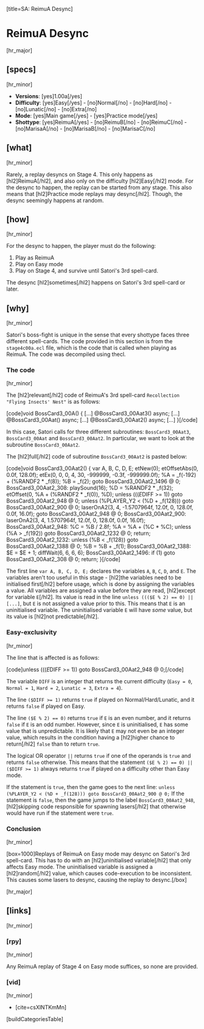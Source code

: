 [title=SA: ReimuA Desync]
# ReimuA Desync
[hr_major]

## [specs]
[hr_minor]  

* **Versions**: [yes]1.00a[/yes] 
* **Difficulty**: [yes]Easy[/yes] - [no]Normal[/no] - [no]Hard[/no] - [no]Lunatic[/no] - [no]Extra[/no]
* **Mode**: [yes]Main game[/yes] - [yes]Practice mode[/yes]
* **Shottype**: [yes]ReimuA[/yes] - [no]ReimuB[/no] - [no]ReimuC[/no] - [no]MarisaA[/no] - [no]MarisaB[/no] - [no]MarisaC[/no]

## [what]
[hr_minor]

Rarely, a replay desyncs on Stage 4. This only happens as [hl2]ReimuA[/hl2], and also only on the difficulty [hl2]Easy[/hl2] mode. For the desync to happen, the replay can be started from any stage. This also means that [hl2]Practice mode replays may desync[/hl2]. Though, the desync seemingly happens at random.

## [how]
[hr_minor]

For the desync to happen, the player must do the following:
1. Play as ReimuA
2. Play on Easy mode
3. Play on Stage 4, and survive until Satori's 3rd spell-card.

The desync [hl2]sometimes[/hl2] happens on Satori's 3rd spell-card or later.

## [why]
[hr_minor]

Satori's boss-fight is unique in the sense that every shottype faces three different spell-cards. The code provided in this section is from the ``stage4c00a.ecl`` file, which is the code that is called when playing as ReimuA. The code was decompiled using thecl.

### The code
[hr_minor]

The [hl2]relevant[/hl2] code of ReimuA's 3rd spell-card ``Recollection "Flying Insects' Nest"`` is as follows:

[code]void BossCard3_00A() {
    [...]
    @BossCard3_00Aat3() async;
    [...]
    @BossCard3_00Aat() async;
    [...]
    @BossCard3_00Aat2() async;
    [...]
}[/code]

In this case, Satori calls for three different subroutines: ``BossCard3_00Aat3``, ``BossCard3_00Aat`` and ``BossCard3_00Aat2``. In particular, we want to look at the subroutine ``BossCard3_00Aat2``.

The [hl2]full[/hl2] code of subroutine ``BossCard3_00Aat2`` is pasted below:

[code]void BossCard3_00Aat2() {
    var A, B, C, D, E;
    etNew(0);
    etOffsetAbs(0, 0.0f, 128.0f);
    etEx(0, 0, 0, 4, 30, -999999, -0.3f, -999999.0f);
    %A = _f(-192) + (%RANDF2 * _f(8));
    %B = _f(2);
    goto BossCard3_00Aat2_1496 @ 0;
BossCard3_00Aat2_308:
    playSound(16);
    %D = %RANDF2 * _f(32);
    etOffset(0, %A + (%RANDF2 * _f(0)), %D);
    unless ((($E % 2) == 0) || ($DIFF >= 1)) goto BossCard3_00Aat2_948 @ 0;
    unless (%PLAYER_Y2 < (%D + _f(128))) goto BossCard3_00Aat2_900 @ 0;
    laserOnA2(3, 4, -1.5707964f, 12.0f, 0, 128.0f, 0.0f, 16.0f);
    goto BossCard3_00Aat2_948 @ 0;
BossCard3_00Aat2_900:
    laserOnA2(3, 4, 1.5707964f, 12.0f, 0, 128.0f, 0.0f, 16.0f);
BossCard3_00Aat2_948:
    %C = %B / 2.8f;
    %A = %A + (%C * %C);
    unless (%A > _f(192)) goto BossCard3_00Aat2_1232 @ 0;
    return;
BossCard3_00Aat2_1232:
    unless (%B < _f(128)) goto BossCard3_00Aat2_1388 @ 0;
    %B = %B + _f(1);
BossCard3_00Aat2_1388:
    $E = $E + 1;
    diffWait(6, 6, 6, 6);
BossCard3_00Aat2_1496:
    if (1) goto BossCard3_00Aat2_308 @ 0;
    return;
}[/code]

The first line ``var A, B, C, D, E;`` declares the variables ``A``, ``B``, ``C``, ``D``, and ``E``. The variables aren't too useful in this stage - [hl2]the variables need to be initialised first[/hl2] before usage, which is done by assigning the variables a value. All variables are assigned a value before they are read, [hl2]except for variable ``E``[/hl2]. Its value is read in the line ``unless ((($E % 2) == 0) || [...]``, but ``E`` is not assigned a value prior to this. This means that ``E`` is an uninitialised variable. The uninitialised variable ``E`` will have *some* value, but its value is [hl2]not predictable[/hl2]. 

### Easy-exclusivity
[hr_minor]

The line that is affected is as follows:

[code]unless ((($E % 2) == 0) || ($DIFF >= 1)) goto BossCard3_00Aat2_948 @ 0;[/code]

The variable ``DIFF`` is an integer that returns the current difficulty (``Easy = 0``, ``Normal = 1``, ``Hard = 2``, ``Lunatic = 3``, ``Extra = 4``). 

The line ``($DIFF >= 1)`` returns ``true`` if played on Normal/Hard/Lunatic, and it returns ``false`` if played on Easy.

The line ``($E % 2) == 0)`` returns ``true`` if ``E`` is an even number, and it returns ``false`` if ``E`` is an odd number. However, since ``E`` is uninitialised, ``E`` has some value that is unpredictable. It is likely that ``E`` may not even be an integer value, which results in the condition having a [hl2]higher chance to return[/hl2] ``false`` than to return ``true``.

The logical OR operator ``||`` returns ``true`` if one of the operands is ``true`` and returns ``false`` otherwise. This means that the statement ``($E % 2) == 0) || ($DIFF >= 1)`` always returns ``true`` if played on a difficulty other than Easy mode.

If the statement is ``true``, then the game goes to the next line: ``unless (%PLAYER_Y2 < (%D + _f(128))) goto BossCard3_00Aat2_900 @ 0;``
If the statement is ``false``, then the game jumps to the label ``BossCard3_00Aat2_948``, [hl2]skipping code responsible for spawning lasers[/hl2] that otherwise would have run if the statement were ``true``.

### Conclusion
[hr_minor]

[box=1000]Replays of ReimuA on Easy mode may desync on Satori's 3rd spell-card. This has to do with an [hl2]uninitialised variable[/hl2] that only affects Easy mode. The uninitialised variable is assigned a [hl2]random[/hl2] value, which causes code-execution to be inconsistent. This causes some lasers to desync, causing the replay to desync.[/box]



[hr_major]
## [links]
[hr_minor]
### [rpy]
[hr_minor]

Any ReimuA replay of Stage 4 on Easy mode suffices, so none are provided.

### [vid]
[hr_minor]

+ [cite=csXlNTKmMn]

[buildCategoriesTable]